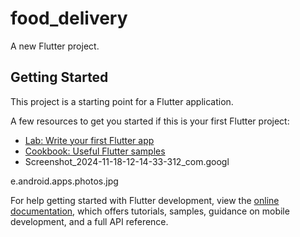 # food_delivery

A new Flutter project.

## Getting Started

This project is a starting point for a Flutter application.

A few resources to get you started if this is your first Flutter project:

- [Lab: Write your first Flutter app](https://docs.flutter.dev/get-started/codelab)
- [Cookbook: Useful Flutter samples](https://docs.flutter.dev/cookbook)
- Screenshot_2024-11-18-12-14-33-312_com.googl

e.android.apps.photos.jpg

For help getting started with Flutter development, view the
[online documentation](https://docs.flutter.dev/), which offers tutorials,
samples, guidance on mobile development, and a full API reference.
